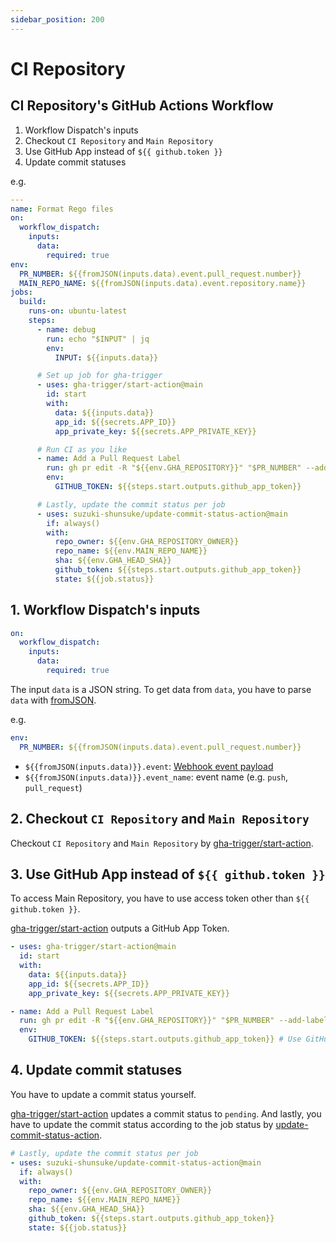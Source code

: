 ```yaml
---
sidebar_position: 200
---
```


# CI Repository

## CI Repository's GitHub Actions Workflow

1. Workflow Dispatch's inputs
1. Checkout `CI Repository` and `Main Repository`
1. Use GitHub App instead of `${{ github.token }}`
1. Update commit statuses

e.g.

```yaml
---
name: Format Rego files
on:
  workflow_dispatch:
    inputs:
      data:
        required: true
env:
  PR_NUMBER: ${{fromJSON(inputs.data).event.pull_request.number}}
  MAIN_REPO_NAME: ${{fromJSON(inputs.data).event.repository.name}}
jobs:
  build:
    runs-on: ubuntu-latest
    steps:
      - name: debug
        run: echo "$INPUT" | jq
        env:
          INPUT: ${{inputs.data}}

      # Set up job for gha-trigger
      - uses: gha-trigger/start-action@main
        id: start
        with:
          data: ${{inputs.data}}
          app_id: ${{secrets.APP_ID}}
          app_private_key: ${{secrets.APP_PRIVATE_KEY}}

      # Run CI as you like
      - name: Add a Pull Request Label
        run: gh pr edit -R "${{env.GHA_REPOSITORY}}" "$PR_NUMBER" --add-label "help wanted"
        env:
          GITHUB_TOKEN: ${{steps.start.outputs.github_app_token}}

      # Lastly, update the commit status per job
      - uses: suzuki-shunsuke/update-commit-status-action@main
        if: always()
        with:
          repo_owner: ${{env.GHA_REPOSITORY_OWNER}}
          repo_name: ${{env.MAIN_REPO_NAME}}
          sha: ${{env.GHA_HEAD_SHA}}
          github_token: ${{steps.start.outputs.github_app_token}}
          state: ${{job.status}}
```

## 1. Workflow Dispatch's inputs

```yaml
on:
  workflow_dispatch:
    inputs:
      data:
        required: true
```

The input `data` is a JSON string.
To get data from `data`, you have to parse `data` with [fromJSON](https://docs.github.com/en/actions/learn-github-actions/expressions#fromjson).

e.g.

```yaml
env:
  PR_NUMBER: ${{fromJSON(inputs.data).event.pull_request.number}}
```

- `${{fromJSON(inputs.data)}}.event`: [Webhook event payload](https://docs.github.com/en/actions/using-workflows/events-that-trigger-workflows)
- `${{fromJSON(inputs.data)}}.event_name`: event name (e.g. `push`, `pull_request`)

## 2. Checkout `CI Repository` and `Main Repository`

Checkout `CI Repository` and `Main Repository` by [gha-trigger/start-action](https://github.com/gha-trigger/start-action).

## 3. Use GitHub App instead of `${{ github.token }}`

To access Main Repository, you have to use access token other than `${{ github.token }}`.

[gha-trigger/start-action](https://github.com/gha-trigger/start-action) outputs a GitHub App Token.


```yaml
- uses: gha-trigger/start-action@main
  id: start
  with:
    data: ${{inputs.data}}
    app_id: ${{secrets.APP_ID}}
    app_private_key: ${{secrets.APP_PRIVATE_KEY}}

- name: Add a Pull Request Label
  run: gh pr edit -R "${{env.GHA_REPOSITORY}}" "$PR_NUMBER" --add-label "help wanted"
  env:
    GITHUB_TOKEN: ${{steps.start.outputs.github_app_token}} # Use GitHub App Token
```

## 4. Update commit statuses

You have to update a commit status yourself.

[gha-trigger/start-action](https://github.com/gha-trigger/start-action) updates a commit status to `pending`.
And lastly, you have to update the commit status according to the job status by [update-commit-status-action](https://github.com/suzuki-shunsuke/update-commit-status-action).


```yaml
# Lastly, update the commit status per job
- uses: suzuki-shunsuke/update-commit-status-action@main
  if: always()
  with:
    repo_owner: ${{env.GHA_REPOSITORY_OWNER}}
    repo_name: ${{env.MAIN_REPO_NAME}}
    sha: ${{env.GHA_HEAD_SHA}}
    github_token: ${{steps.start.outputs.github_app_token}}
    state: ${{job.status}}
```
